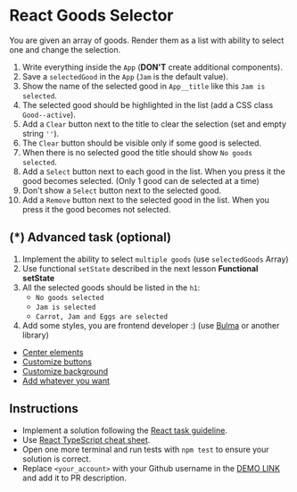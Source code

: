 # React Goods Selector
You are given an array of goods. Render them as a list with ability to select one and change the selection.

1. Write everything inside the `App` (**DON'T** create additional components).
1. Save a `selectedGood` in the `App` (`Jam` is the default value).
1. Show the name of the selected good in `App__title` like this `Jam is selected`.
1. The selected good should be highlighted in the list (add a CSS class `Good--active`).
1. Add a `Clear` button next to the title to clear the selection (set and empty string `''`).
1. The `Clear` button should be visible only if some good is selected.
1. When there is no selected good the title should show `No goods selected`.
1. Add a `Select` button next to each good in the list. When you press it the good becomes selected. (Only 1 good can de selected at a time)
1. Don't show a `Select` button next to the selected good.
1. Add a `Remove` button next to the selected good in the list. When you press it the good becomes not selected.

## (*) Advanced task (optional)

1. Implement the ability to select `multiple goods` (use `selectedGoods` Array)
2. Use functional `setState` described in the next lesson **Functional setState**
3. All the selected goods should be listed in the `h1`:
    - `No goods selected`
    - `Jam is selected`
    - `Carrot, Jam and Eggs are selected`
4. Add some styles, you are frontend developer :) (use [Bulma](https://bulma.io) or another library)
 - [Center elements](https://bulma.io/documentation/layout/level/)
 - [Customize buttons](https://bulma.io/documentation/elements/button/)
 - [Customize background](https://bulma.io/documentation/overview/colors/)
 - [Add whatever you want](https://bulma.io/documentation/)

## Instructions
- Implement a solution following the [React task guideline](https://github.com/mate-academy/react_task-guideline#react-tasks-guideline).
- Use [React TypeScript cheat sheet](https://mate-academy.github.io/fe-program/js/extra/react-typescript).
- Open one more terminal and run tests with `npm test` to ensure your solution is correct.
- Replace `<your_account>` with your Github username in the [DEMO LINK](https://<your_account>.github.io/react_goods-selector/) and add it to PR description.